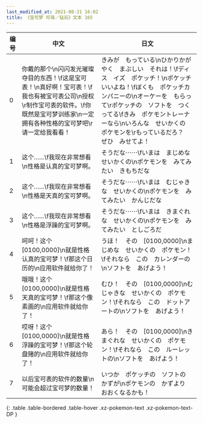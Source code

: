 ```yaml
---
last_modified_at: 2021-08-21 16:02
title: 《宝可梦 珍珠／钻石》文本 165
---
```

| 编号 | 中文 | 日文 |
| ---- | ---- | ---- |
| 0 | 你戴的那个\n闪闪发光璀璨夺目的东西！\f这是宝可表！\n真好啊！宝可表！\f我也有被宝可表公司\n授权\r制作宝可表的软件。\f你既然是宝可梦训练家\n一定拥有各种性格的宝可梦吧\r请一定给我看看！ | きみが　もっている\nひかりかがやく　まぶしい　それは！\fディス　イズ　ポケッチ！\nポケッチ　いいよね！\fぼくも　ポケッチカンパニーの\nオーケーを　もらって\rポケッチの　ソフトを　つくってる\fきみ　ポケモントレーナーなら\nいろんな　せいかくの　ポケモンを\rもっているだろ？　ぜひ　みせてよ！ |
| 1 | 这个……\f我现在非常想看\n性格是认真的宝可梦啊。 | そうだな⋯⋯\fいまは　まじめな　せいかくの\nポケモンを　みてみたい　きもちだな |
| 2 | 这个……\f我现在非常想看\n性格是天真的宝可梦啊。 | そうだな⋯⋯\fいまは　むじゃきな　せいかくの\nポケモンを　みてみたい　かんじだな |
| 3 | 这个……\f我现在非常想看\n性格是浮躁的宝可梦啊。 | そうだな⋯⋯\fいまは　きまぐれな　せいかくの\nポケモンを　みてみたい　としごろだ |
| 4 | 呵呵！这个[0100,0000]\n就是性格认真的宝可梦！\f那这个日历的\n应用软件就给你了！ | うほ！　その　[0100,0000]\nまじめな　せいかくの　ポケモン！\fそれなら　この　カレンダーの\nソフトを　あげよう！ |
| 5 | 哦哦！这个[0100,0000]\n就是性格天真的宝可梦！\f那这个像素画的\n应用软件就给你了！ | むひ！　その　[0100,0000]\nむじゃきな　せいかくの　ポケモン！\fそれなら　この　ドットアートの\nソフトを　あげよう！ |
| 6 | 哎呀！这个[0100,0000]\n就是性格浮躁的宝可梦！\f那这个轮盘赌的\n应用软件就给你了！ | あら！　その　[0100,0000]\nきまぐれな　せいかくの　ポケモン！\fそれなら　この　ルーレットの\nソフトを　あげよう！ |
| 7 | 以后宝可表的软件的数量\n可能会超过宝可梦的数量！ | いつか　ポケッチの　ソフトの　かずが\nポケモンの　かずより　おおくなるかも！ |
{: .table .table-bordered .table-hover .xz-pokemon-text .xz-pokemon-text-DP }